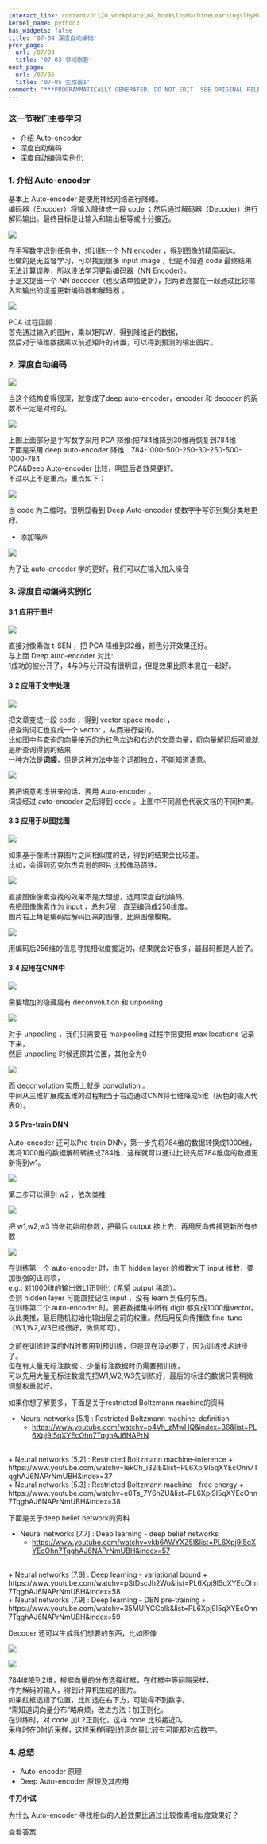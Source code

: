 ```yaml
---
interact_link: content/D:\ZU_workplace\08_book\lhyMachineLearning\lhyML\content\07/04.ipynb
kernel_name: python3
has_widgets: false
title: '07-04 深度自动编码'
prev_page:
  url: /07/03
  title: '07-03 邻域嵌套'
next_page:
  url: /07/05
  title: '07-05 生成器1'
comment: "***PROGRAMMATICALLY GENERATED, DO NOT EDIT. SEE ORIGINAL FILES IN /content***"
---
```


### 这一节我们主要学习

+ 介绍 Auto-encoder
+ 深度自动编码
+ 深度自动编码实例化

### 1. 介绍 Auto-encoder <br>

基本上 Auto-encoder 是使用神经网络进行降維。<br>
编码器（Encoder）将输入降维成一段 code ；然后通过解码器（Decoder）进行解码输出。最终目标是让输入和输出相等或十分接近。<br>

![](http://imgbed.momodel.cn/27_01_ul_ae.png)

在手写数字识别任务中，想训练一个 NN encoder ，得到图像的精简表达。<br>
但做的是无监督学习，可以找到很多 input image ，但是不知道 code 最终结果无法计算误差，所以没法学习更新编码器（NN Encoder）。<br>
于是又提出一个 NN decoder（也没法单独更新），把两者连接在一起通过比较输入和输出的误差更新编码器和解码器 。<br> 

![](http://imgbed.momodel.cn/27_02_ul_pca.png)

PCA 过程回顾：<br>
首先通过输入的图片，乘以矩阵W，得到降维后的数据，<br>
然后对于降维数据乘以前述矩阵的转置，可以得到预测的输出图片。<br>

### 2. 深度自动编码



![](http://imgbed.momodel.cn/27_03_ul_ae.png)

当这个结构变得很深，就变成了deep auto-encoder，encoder 和 decoder 的系数不一定是对称的。

![](http://imgbed.momodel.cn/27_04_ul_ae.png)

上图上面部分是手写数字采用 PCA 降维:把784维降到30维再恢复到784维<br>
下面是采用 deep auto-encoder 降维：784-1000-500-250-30-250-500-1000-784<br>
PCA&Deep Auto-encoder 比较，明显后者效果更好。<br>
不过以上不是重点，重点如下：

![](http://imgbed.momodel.cn/27_05_ul_ae.png)

当 code 为二维时，很明显看到 Deep Auto-encoder 使数字手写识别集分类地更好。

+ 添加噪声

![](http://imgbed.momodel.cn/27_06_ul_ae.png)

为了让 auto-encoder 学的更好，我们可以在输入加入噪音

### 3. 深度自动编码实例化



#### 3.1 应用于图片





![](http://imgbed.momodel.cn/27_07_ul_ae.png)

直接对像素做 t-SEN ，把 PCA 降维到32维，颜色分开效果还好。<br>
与上面 Deep auto-encoder 对比:<br>
1成功的被分开了，4与9与分开没有很明显，但是效果比原本混在一起好。<br>

#### 3.2 应用于文字处理




![](http://imgbed.momodel.cn/27_08_ul_ae.png)

把文章变成一段 code ，得到 vector space model ，<br>
把查询词汇也变成一个 vector ，从而进行查询。<br> 
比如图中与查询的向量接近的为红色左边和右边的文章向量，将向量解码后可能就是所查询得到的结果<br>
一种方法是**词袋**，但是这种方法中每个词都独立，不能知道语意。<br> 

![](http://imgbed.momodel.cn/27_09_ul_ae.png)

要把语意考虑进来的话，要用 Auto-encoder 。<br>
词袋经过 auto-encoder 之后得到 code 。上图中不同颜色代表文档的不同种类。<br>

#### 3.3 应用于以图找图





![](http://imgbed.momodel.cn/27_10_ul_ae.png)

如果基于像素计算图片之间相似度的话，得到的结果会比较差。<br>
比如，会得到迈克尔杰克逊的照片比较像马蹄铁。 <br>

![](http://imgbed.momodel.cn/27_11_ul_ae.png)

直接图像像素查找的效果不是太理想，选用深度自动编码，<br>
先把图像像素作为 input ，总共5层，直至编码成256维度。<br>
图片右上角是编码后解码回来的图像，比原图像模糊。<br>


![](http://imgbed.momodel.cn/27_12_ul_ae.png)

用编码后256维的信息寻找相似度接近的，结果就会好很多，最起码都是人脸了。

#### 3.4 应用在CNN中




![](http://imgbed.momodel.cn/27_13_ul_ae.png)

需要增加的隐藏层有 deconvolution 和 unpooling <br>

![](http://imgbed.momodel.cn/27_14_ul_ae.png)

对于 unpooling ，我们只需要在 maxpooling 过程中把要把 max locations 记录下来，<br>
然后 unpooling 时候还原其位置，其他全为0<br>

![](http://imgbed.momodel.cn/27_15_ul_ae.png)

而 deconvolution 实质上就是 convolution 。<br>
中间从三维扩展成五维的过程相当于右边通过CNN将七维降成5维（灰色的输入代表0）。

#### 3.5 Pre-train DNN




Auto-encoder 还可以Pre-train DNN，第一步先将784维的数据转换成1000维，再将1000维的数据解码转换成784维，这样就可以通过比较先后784维度的数据更新得到w1。

![](http://imgbed.momodel.cn/27_16_ul_ae.png)

第二步可以得到 w2 ，依次类推

![](http://imgbed.momodel.cn/27_17_ul_ae.png)

把 w1,w2,w3 当做初始的参数，把最后 output 接上去，再用反向传播更新所有参数

![](http://imgbed.momodel.cn/27_18_ul_ae.png)

在训练第一个 auto-encoder 时，由于 hidden layer 的维数大于 input 维数，要加很强的正则项，<br>
e.g.: 对1000维的输出做L1正则化（希望 output 稀疏）。<br>
否则 hidden layer 可能直接记住 input ，没有 learn 到任何东西。 <br>
在训练第二个 auto-encoder 时，要把数据集中所有 digit 都变成1000维vector。 <br>
以此类推，最后随机初始化输出层之前的权重。然后用反向传播做 fine-tune （W1,W2,W3已经很好，微调即可）。<br> 
<br>
之前在训练较深的NN时要用到预训练，但是现在没必要了，因为训练技术进步了。 <br>
但在有大量无标注数据 、少量标注数据时仍需要预训练，<br>
可以先用大量无标注数据先把W1,W2,W3先训练好，最后的标注的数据只需稍微调整权重就好。<br>


如果你想了解更多，下面是关于restricted Boltzmann machine的资料

+ Neural networks [5.1] : Restricted Boltzmann machine–definition
    + https://www.youtube.com/watchv=p4Vh_zMwHQ&index=36&list=PL6Xpj9I5qXYEcOhn7TqghAJ6NAPrN
<br>
+ Neural networks [5.2] : Restricted Boltzmann machine–inference
    +  https://www.youtube.com/watchv=lekCh_i32iE&list=PL6Xpj9I5qXYEcOhn7TqghAJ6NAPrNmUBH&index=37
<br>
+ Neural networks [5.3] : Restricted Boltzmann machine - free energy
    + https://www.youtube.com/watchv=e0Ts_7Y6hZU&list=PL6Xpj9I5qXYEcOhn7TqghAJ6NAPrNmUBH&index=38
<br>

下面是关于deep belief network的资料

+  Neural networks [7.7] : Deep learning - deep belief networks
    + https://www.youtube.com/watchv=vkb6AWYXZ5I&list=PL6Xpj9I5qXYEcOhn7TqghAJ6NAPrNmUBH&index=57
<br>
+ Neural networks [7.8] : Deep learning - variational bound
    + https://www.youtube.com/watchv=pStDscJh2Wo&list=PL6Xpj9I5qXYEcOhn7TqghAJ6NAPrNmUBH&index=58
<br>
+ Neural networks [7.9] : Deep learning - DBN pre-training
    + https://www.youtube.com/watchv=35MUlYCColk&list=PL6Xpj9I5qXYEcOhn7TqghAJ6NAPrNmUBH&index=59

Decoder 还可以生成我们想要的东西，比如图像

![](http://imgbed.momodel.cn/27_20_ul_ae.png)

![](http://imgbed.momodel.cn/27_19_ul_ae.png)

784维降到2维，根据向量的分布选择红框，在红框中等间隔采样，<br>
作为解码的输入，得到计算机生成的图片。<br> 
如果红框选错了位置，比如选在右下方，可能得不到数字。<br> 
“需知道词向量分布”略麻烦，改进方法：加正则化。 <br>
在训练时，对 code 加L2正则化，这样 code 比较接近0。<br>
采样时在0附近采样，这样采样得到的词向量比较有可能都对应数字。<br>


### 4. 总结
+ Auto-encoder 原理
+ Deep Auto-encoder 原理及其应用

**牛刀小试**

为什么 Auto-encoder 寻找相似的人脸效果比通过比较像素相似度效果好？

<span class='md-hint-alone-link pop 0'>查看答案</span>
